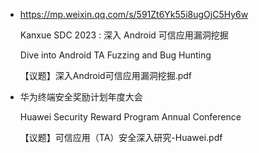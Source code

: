 - https://mp.weixin.qq.com/s/591Zt6Yk55i8ugOjC5Hy6w

  Kanxue SDC 2023 : 深入 Android 可信应用漏洞挖掘

  Dive into Android TA Fuzzing and Bug Hunting

  【议题】深入Android可信应用漏洞挖掘.pdf


- 华为终端安全奖励计划年度大会

  Huawei Security Reward Program Annual Conference 

  【议题】可信应用（TA）安全深入研究-Huawei.pdf

  

